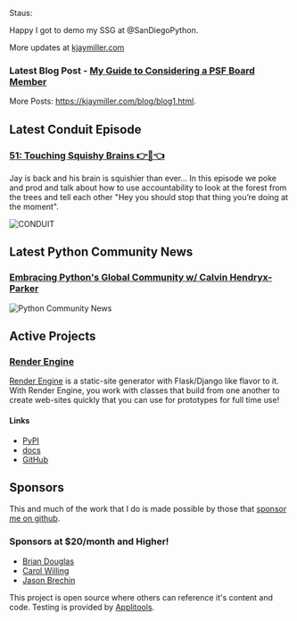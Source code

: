 Staus:
<p>Happy I got to demo my SSG at @SanDiegoPython.</p>

More updates at [kjaymiller.com](https://kjaymiller.com/microblog/microblog-0)

### Latest Blog Post - [My Guide to Considering a PSF Board Member](https://kjaymiller.com/blog/my-guide-to-considering-a-psf-board-member.html)

More Posts: <https://kjaymiller.com/blog/blog1.html>.

## Latest Conduit Episode
### [51: Touching Squishy Brains 👉🧠👈](http://relay.fm/conduit/51)
Jay is back and his brain is squishier than ever… In this episode we poke and prod and talk about how to use accountability to look at the forest from the trees and tell each other "Hey you should stop that thing you’re doing at the moment".

![CONDUIT](https://kjaymiller.s3-us-west-2.amazonaws.com/images/conduit_artwork.png)

## Latest Python Community News
### [Embracing Python's Global Community w/ Calvin Hendryx-Parker](https://share.transistor.fm/s/4e02abd4)
![Python Community News](https://kjaymiller.azureedge.net/media/PCN%20Logo%20V0.16.jpg)

## Active Projects

### [Render Engine]
[Render Engine] is a static-site generator with Flask/Django like flavor to it.
With Render Engine, you work with classes that build from one another to create
web-sites quickly that you can use for prototypes for full time use!

#### Links
- [PyPI](https://pypi.org/project/render-engine)
- [docs](https://render-engine.readthedocs.io)
- [GitHub](https://github.com/kjaymiller/render_engine)

## Sponsors
This and much of the work that I do is made possible by those that [sponsor me
on github](https://github.com/sponsors/kjaymiller).

### Sponsors at $20/month and Higher!
- [Brian Douglas](https://github.com/bdougie)
- [Carol Willing](https://github.com/willingc)
- [Jason Brechin](https://github.com/brechin)


This project is open source where others can reference it's content and code. Testing is provided by [Applitools](https://www.applitools.com/).


[Render Engine]: https://render-engine.readthedocs.io